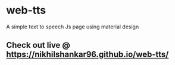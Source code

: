# web-tts
A simple text to speech Js page using material design

## Check out live @ https://nikhilshankar96.github.io/web-tts/
